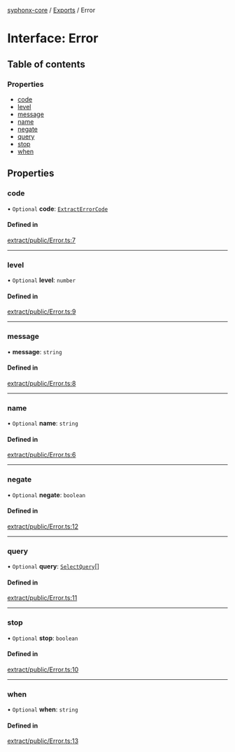 [syphonx-core](../README.md) / [Exports](../modules.md) / Error

# Interface: Error

## Table of contents

### Properties

- [code](Error.md#code)
- [level](Error.md#level)
- [message](Error.md#message)
- [name](Error.md#name)
- [negate](Error.md#negate)
- [query](Error.md#query)
- [stop](Error.md#stop)
- [when](Error.md#when)

## Properties

### code

• `Optional` **code**: [`ExtractErrorCode`](../modules.md#extracterrorcode)

#### Defined in

[extract/public/Error.ts:7](https://github.com/dtempx/syphonx-core/blob/09d2037/extract/public/Error.ts#L7)

___

### level

• `Optional` **level**: `number`

#### Defined in

[extract/public/Error.ts:9](https://github.com/dtempx/syphonx-core/blob/09d2037/extract/public/Error.ts#L9)

___

### message

• **message**: `string`

#### Defined in

[extract/public/Error.ts:8](https://github.com/dtempx/syphonx-core/blob/09d2037/extract/public/Error.ts#L8)

___

### name

• `Optional` **name**: `string`

#### Defined in

[extract/public/Error.ts:6](https://github.com/dtempx/syphonx-core/blob/09d2037/extract/public/Error.ts#L6)

___

### negate

• `Optional` **negate**: `boolean`

#### Defined in

[extract/public/Error.ts:12](https://github.com/dtempx/syphonx-core/blob/09d2037/extract/public/Error.ts#L12)

___

### query

• `Optional` **query**: [`SelectQuery`](../modules.md#selectquery)[]

#### Defined in

[extract/public/Error.ts:11](https://github.com/dtempx/syphonx-core/blob/09d2037/extract/public/Error.ts#L11)

___

### stop

• `Optional` **stop**: `boolean`

#### Defined in

[extract/public/Error.ts:10](https://github.com/dtempx/syphonx-core/blob/09d2037/extract/public/Error.ts#L10)

___

### when

• `Optional` **when**: `string`

#### Defined in

[extract/public/Error.ts:13](https://github.com/dtempx/syphonx-core/blob/09d2037/extract/public/Error.ts#L13)
